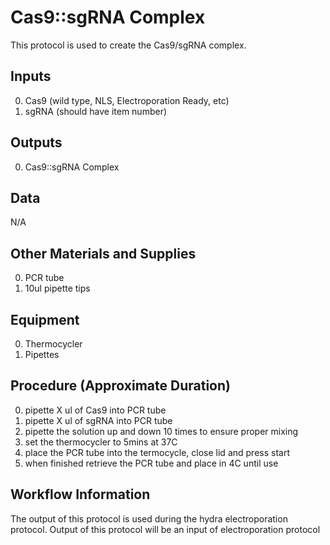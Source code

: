 Cas9::sgRNA Complex
===

This protocol is used to create the Cas9/sgRNA complex.

Inputs
---
0. Cas9 (wild type, NLS, Electroporation Ready, etc)
0. sgRNA (should have item number)

Outputs
---
0. Cas9::sgRNA Complex

Data
---
N/A

Other Materials and Supplies
---
0. PCR tube
0. 10ul pipette tips 

Equipment
---
0. Thermocycler
0. Pipettes 

Procedure (Approximate Duration)
---
0. pipette X ul of Cas9 into PCR tube
0. pipette X ul of sgRNA into PCR tube
0. pipette the solution up and down 10 times to ensure proper mixing
0. set the thermocycler to 5mins at 37C 
0. place the PCR tube into the termocycle, close lid and press start
0. when finished retrieve the PCR tube and place in 4C until use

Workflow Information
---
The output of this protocol is used during the hydra electroporation protocol. Output of this protocol will be an input of electroporation protocol


